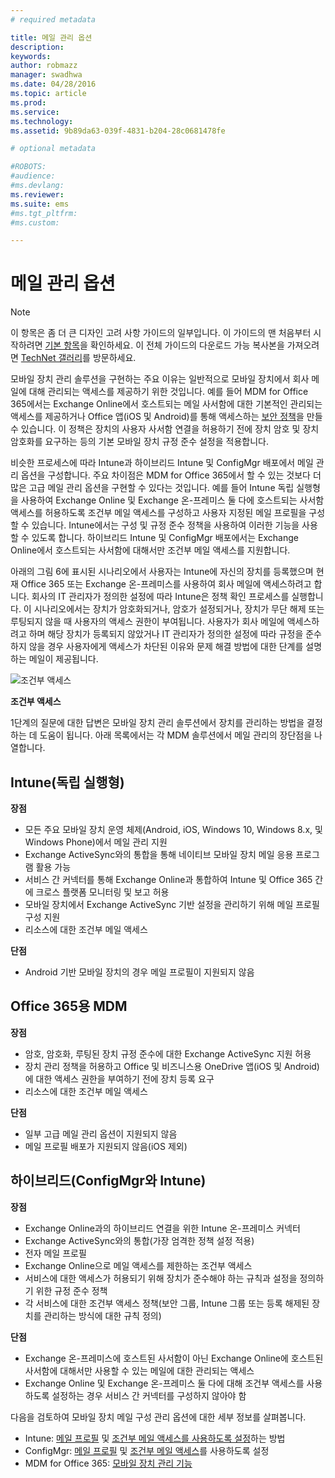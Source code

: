 ```yaml
---
# required metadata

title: 메일 관리 옵션
description:
keywords:
author: robmazz
manager: swadhwa
ms.date: 04/28/2016
ms.topic: article
ms.prod:
ms.service:
ms.technology:
ms.assetid: 9b89da63-039f-4831-b204-28c0681478fe

# optional metadata

#ROBOTS:
#audience:
#ms.devlang:
ms.reviewer: 
ms.suite: ems
#ms.tgt_pltfrm:
#ms.custom:

---
```


# 메일 관리 옵션

>[!NOTE]
>이 항목은 좀 더 큰 디자인 고려 사항 가이드의 일부입니다. 이 가이드의 맨 처음부터 시작하려면 [기본 항목](mdm-design-considerations-guide.md)을 확인하세요. 이 전체 가이드의 다운로드 가능 복사본을 가져오려면 [TechNet 갤러리](https://gallery.technet.microsoft.com/Mobile-Device-Management-7d401582)를 방문하세요.

모바일 장치 관리 솔루션을 구현하는 주요 이유는 일반적으로 모바일 장치에서 회사 메일에 대해 관리되는 액세스를 제공하기 위한 것입니다. 예를 들어 MDM for Office 365에서는 Exchange Online에서 호스트되는 메일 사서함에 대한 기본적인 관리되는 액세스를 제공하거나 Office 앱(iOS 및 Android)를 통해 액세스하는 [보안 정책](https://technet.microsoft.com/library/ms.o365.cc.newdevicepolicy.aspx)을 만들 수 있습니다. 이 정책은 장치의 사용자 사서함 연결을 허용하기 전에 장치 암호 및 장치 암호화를 요구하는 등의 기본 모바일 장치 규정 준수 설정을 적용합니다.

비슷한 프로세스에 따라 Intune과 하이브리드 Intune 및 ConfigMgr 배포에서 메일 관리 옵션을 구성합니다. 주요 차이점은 MDM for Office 365에서 할 수 있는 것보다 더 많은 고급 메일 관리 옵션을 구현할 수 있다는 것입니다. 예를 들어 Intune 독립 실행형을 사용하여 Exchange Online 및 Exchange 온-프레미스 둘 다에 호스트되는 사서함 액세스를 허용하도록 조건부 메일 액세스를 구성하고 사용자 지정된 메일 프로필을 구성할 수 있습니다. Intune에서는 구성 및 규정 준수 정책을 사용하여 이러한 기능을 사용할 수 있도록 합니다.  하이브리드 Intune 및 ConfigMgr 배포에서는 Exchange Online에서 호스트되는 사서함에 대해서만 조건부 메일 액세스를 지원합니다.

아래의 그림 6에 표시된 시나리오에서 사용자는 Intune에 자신의 장치를 등록했으며 현재 Office 365 또는 Exchange 온-프레미스를 사용하여 회사 메일에 액세스하려고 합니다. 회사의 IT 관리자가 정의한 설정에 따라 Intune은 정책 확인 프로세스를 실행합니다. 이 시나리오에서는 장치가 암호화되거나, 암호가 설정되거나, 장치가 무단 해제 또는 루팅되지 않을 때 사용자의 액세스 권한이 부여됩니다. 사용자가 회사 메일에 액세스하려고 하며 해당 장치가 등록되지 않았거나 IT 관리자가 정의한 설정에 따라 규정을 준수하지 않을 경우 사용자에게 액세스가 차단된 이유와 문제 해결 방법에 대한 단계를 설명하는 메일이 제공됩니다. 

![조건부 액세스](./media/MDM_Figure_06.png)

**조건부 액세스**

1단계의 질문에 대한 답변은 모바일 장치 관리 솔루션에서 장치를 관리하는 방법을 결정하는 데 도움이 됩니다. 아래 목록에서는 각 MDM 솔루션에서 메일 관리의 장단점을 나열합니다.

## Intune(독립 실행형)

**장점**

- 모든 주요 모바일 장치 운영 체제(Android, iOS, Windows 10, Windows 8.x, 및 Windows Phone)에서 메일 관리 지원
- Exchange ActiveSync와의 통합을 통해 네이티브 모바일 장치 메일 응용 프로그램 활용 가능
- 서비스 간 커넥터를 통해 Exchange Online과 통합하여 Intune 및 Office 365 간에 크로스 플랫폼 모니터링 및 보고 허용
- 모바일 장치에서 Exchange ActiveSync 기반 설정을 관리하기 위해 메일 프로필 구성 지원
- 리소스에 대한 조건부 메일 액세스

**단점**

- Android 기반 모바일 장치의 경우 메일 프로필이 지원되지 않음

## Office 365용 MDM

**장점**

- 암호, 암호화, 루팅된 장치 규정 준수에 대한 Exchange ActiveSync 지원 허용
- 장치 관리 정책을 허용하고 Office 및 비즈니스용 OneDrive 앱(iOS 및 Android)에 대한 액세스 권한을 부여하기 전에 장치 등록 요구
- 리소스에 대한 조건부 메일 액세스

**단점**

- 일부 고급 메일 관리 옵션이 지원되지 않음 
- 메일 프로필 배포가 지원되지 않음(iOS 제외)

## 하이브리드(ConfigMgr와 Intune)

**장점**

- Exchange Online과의 하이브리드 연결을 위한 Intune 온-프레미스 커넥터
- Exchange ActiveSync와의 통합(가장 엄격한 정책 설정 적용)
- 전자 메일 프로필
- Exchange Online으로 메일 액세스를 제한하는 조건부 액세스
- 서비스에 대한 액세스가 허용되기 위해 장치가 준수해야 하는 규칙과 설정을 정의하기 위한 규정 준수 정책
- 각 서비스에 대한 조건부 액세스 정책(보안 그룹, Intune 그룹 또는 등록 해제된 장치를 관리하는 방식에 대한 규칙 정의)

**단점**

- Exchange 온-프레미스에 호스트된 사서함이 아닌 Exchange Online에 호스트된 사서함에 대해서만 사용할 수 있는 메일에 대한 관리되는 액세스
- Exchange Online 및 Exchange 온-프레미스 둘 다에 대해 조건부 액세스를 사용하도록 설정하는 경우 서비스 간 커넥터를 구성하지 않아야 함

다음을 검토하여 모바일 장치 메일 구성 관리 옵션에 대한 세부 정보를 살펴봅니다.

- Intune: [메일 프로필](/Intune/deployuse/configure-access-to-corporate-email-using-email-profiles-with-microsoft-intune) 및 [조건부 메일 액세스를 사용하도록 설정](/Intune/deployuse/restrict-access-to-email-and-o365-services-with-microsoft-intune)하는 방법
- ConfigMgr: [메일 프로필](https://technet.microsoft.com/library/dn554227.aspx) 및 [조건부 메일 액세스](https://technet.microsoft.com/library/dn919655.aspx)를 사용하도록 설정
- MDM for Office 365: [모바일 장치 관리 기능](https://technet.microsoft.com/library/ms.o365.cc.devicepolicysupporteddevice.aspx)

<!--HONumber=Apr16_HO2-->


